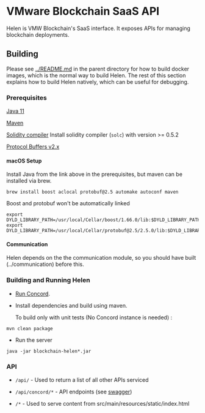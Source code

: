 # VMware Blockchain SaaS API

Helen is VMW Blockchain's SaaS interface. It exposes APIs for managing
blockchain deployments.

## Building

Please see [../README.md](README.md) in the parent directory for how
to build docker images, which is the normal way to build Helen. The
rest of this section explains how to build Helen natively, which can
be useful for debugging.

### Prerequisites

[Java 11](https://www.oracle.com/technetwork/java/javase/downloads/jdk11-downloads-5066655.html)

[Maven](https://www.rosehosting.com/blog/how-to-install-maven-on-ubuntu-16-04/)

[Solidity compiler](https://solidity.readthedocs.io/en/v0.5.2/installing-solidity.html)
Install solidity compiler (`solc`) with version >= 0.5.2

[Protocol Buffers v2.x](https://developers.google.com/protocol-buffers/docs/proto)


#### macOS Setup

Install Java from the link above in the prerequisites, but maven can
be installed via brew.

```
brew install boost aclocal protobuf@2.5 automake autoconf maven
```

Boost and protobuf won't be automatically linked

```
export DYLD_LIBRARY_PATH=/usr/local/Cellar/boost/1.66.0/lib:$DYLD_LIBRARY_PATH
export DYLD_LIBRARY_PATH=/usr/local/Cellar/protobuf@2.5/2.5.0/lib:$DYLD_LIBRARY_PATH
```

#### Communication

Helen depends on the the communication module, so you should have built
(../communication) before this.

### Building and Running Helen

 * [Run Concord](../concord).

 * Install dependencies and build using maven.

   To build only with unit tests (No Concord instance is needed) :

```
mvn clean package
```

 * Run the server

```
java -jar blockchain-helen*.jar
```

### API

 * `/api/` - Used to return a list of all other APIs serviced

 * `/api/concord/*` - API endpoints (see
   [swagger](https://github.com/vmwathena/helen/blob/master/webapp/src/static/swagger/swagger.json))

 * `/*` - Used to serve content from src/main/resources/static/index.html
